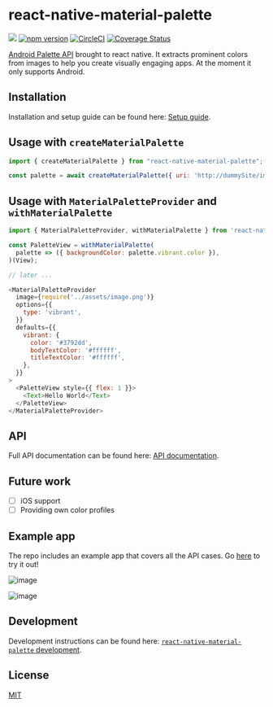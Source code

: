 # react-native-material-palette

> 

<a title="Join on Slack" href="https://slack.callstack.io"><img src="https://slack.callstack.io/badge.svg" /></a> [![npm version](https://badge.fury.io/js/react-native-material-palette.svg)](https://badge.fury.io/js/react-native-material-palette) [![CircleCI](https://circleci.com/gh/callstack-io/react-native-material-palette/tree/master.svg?style=shield)](https://circleci.com/gh/callstack-io/react-native-material-palette/tree/master) [![Coverage Status](https://coveralls.io/repos/github/callstack-io/react-native-material-palette/badge.svg?branch=master)](https://coveralls.io/github/callstack-io/react-native-material-palette?branch=master)

[Android Palette API](https://developer.android.com/training/material/palette-colors.html) brought to react native. It extracts prominent colors from images to help you create visually engaging apps. At the moment it only supports Android.

## Installation

Installation and setup guide can be found here: [Setup guide](./docs/SETUP.md).

## Usage with `createMaterialPalette`

```js
import { createMaterialPalette } from "react-native-material-palette";

const palette = await createMaterialPalette({ uri: 'http://dummySite/images/yummy.jpg' });
```

## Usage with `MaterialPaletteProvider` and `withMaterialPalette`

```js
import { MaterialPaletteProvider, withMaterialPalette } from 'react-native-material-palette';

const PaletteView = withMaterialPalette(
  palette => ({ backgroundColor: palette.vibrant.color }),
)(View);

// later ...

<MaterialPaletteProvider
  image={require('../assets/image.png')}
  options={{
    type: 'vibrant',
  }}
  defaults={{
    vibrant: {
      color: '#3792dd',
      bodyTextColor: '#ffffff',
      titleTextColor: '#ffffff',
    },
  }}
>
  <PaletteView style={{ flex: 1 }}>
    <Text>Hello World</Text>
  </PaletteView>
</MaterialPaletteProvider>
```

## API
Full API documentation can be found here: [API documentation](./docs/API.md).

## Future work
- [ ] iOS support
- [ ] Providing own color profiles

## Example app
The repo includes an example app that covers all the API cases. Go [here](./example) to try it out!

![image](https://user-images.githubusercontent.com/4982414/29331952-92fd2cfc-81fe-11e7-9ef3-25f0e17a0c62.png)

![image](https://user-images.githubusercontent.com/4982414/29332055-f2e25ffc-81fe-11e7-87de-3473d2d74573.png)

## Development

Development instructions can be found here: [`react-native-material-palette` development](./docs/DEVELOPMENT.md).

## License

[MIT](./LICENSE)
